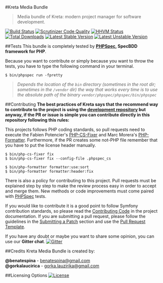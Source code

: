 #Kreta Media Bundle
> Media bundle of Kreta: modern project manager for software development.

[![Build Status](https://travis-ci.org/kreta/MediaBundle.svg?branch=master)](https://travis-ci.org/kreta/MediaBundle)
[![Scrutinizer Code Quality](https://scrutinizer-ci.com/g/kreta/MediaBundle/badges/quality-score.png?b=master)](https://scrutinizer-ci.com/g/kreta/MediaBundle/?branch=master)
[![HHVM Status](http://hhvm.h4cc.de/badge/kreta/media-bundle.svg)](http://hhvm.h4cc.de/package/kreta/media-bundle)
[![Total Downloads](https://poser.pugx.org/kreta/media-bundle/downloads)](https://packagist.org/packages/kreta/media-bundle)
[![Latest Stable Version](https://poser.pugx.org/kreta/media-bundle/v/stable.svg)](https://packagist.org/packages/kreta/media-bundle)
[![Latest Unstable Version](https://poser.pugx.org/kreta/media-bundle/v/unstable.svg)](https://packagist.org/packages/kreta/media-bundle)

##Tests
This bundle is completely tested by **[PHPSpec][1], SpecBDD framework for PHP**.

Because you want to contribute or simply because you want to throw the tests, you have to type the following command
in your terminal.
```
$ bin/phpspec run -fpretty
```
>*Depends the location of the `bin` directory (sometimes in the root dir; sometimes in the `/vendor` dir) the way that
works every time is to use the absolute path of the binary `vendor/phpspec/phpspec/bin/phpspec`*

##Contributing
**The best practices of Kreta says that the recommend way to contribute to the project is using the
[development repository][2] but anyway, if the PR or issue is simple you can contribute directly in this
repository following this rules:**

This projects follows PHP coding standards, so pull requests need to execute the Fabien Potencier's [PHP-CS-Fixer][3]
and Marc Morera's [PHP-Formatter][4]. Furthermore, if the PR creates some not-PHP file remember that you have to put
the license header manually.
```
$ bin/php-cs-fixer fix
$ bin/php-cs-fixer fix --config-file .phpspec_cs

$ bin/php-formatter formatter:use:sort
$ bin/php-formatter formatter:header:fix
```

There is also a policy for contributing to this project. Pull requests must be explained step by step to make the
review process easy in order to accept and merge them. New methods or code improvements must come paired with
[PHPSpec][1] tests.

If you would like to contribute it is a good point to follow Symfony contribution standards, so please read the
[Contributing Code][5] in the project documentation. If you are submitting a pull request, please follow the guidelines
in the [Submitting a Patch][6] section and use the [Pull Request Template][7].

If you have any doubt or maybe you want to share some opinion, you can use our **Gitter chat**.
[![Gitter](https://badges.gitter.im/Join%20Chat.svg)](https://gitter.im/kreta/kreta?utm_source=badge&utm_medium=badge&utm_campaign=pr-badge&utm_content=badge)

##Credits
Kreta Media Bundle is created by:
>
**@benatespina** - [benatespina@gmail.com](mailto:benatespina@gmail.com)<br>
**@gorkalaucirica** - [gorka.lauzirika@gmail.com](mailto:gorka.lauzirika@gmail.com)

##Licensing Options
[![License](https://poser.pugx.org/kreta/media-bundle/license.svg)](https://github.com/kreta/kreta/blob/master/LICENSE)

[1]: http://www.phpspec.net/
[2]: https://github.com/kreta/kreta-development
[3]: http://cs.sensiolabs.org/
[4]: https://github.com/mmoreram/php-formatter
[5]: http://symfony.com/doc/current/contributing/code/index.html
[6]: http://symfony.com/doc/current/contributing/code/patches.html#check-list
[7]: http://symfony.com/doc/current/contributing/code/patches.html#make-a-pull-request
